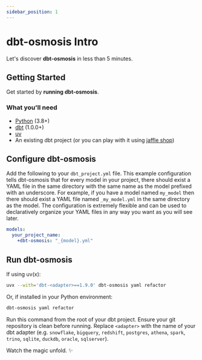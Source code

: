```yaml
---
sidebar_position: 1
---
```


# dbt-osmosis Intro

Let's discover **dbt-osmosis** in less than 5 minutes.

## Getting Started

Get started by **running dbt-osmosis**.

### What you'll need

- [Python](https://www.python.org/downloads/) (3.8+)
- [dbt](https://docs.getdbt.com/docs/core/installation) (1.0.0+)
- [uv](https://docs.astral.sh/uv/getting-started/installation/#standalone-installer)
- An existing dbt project (or you can play with it using [jaffle shop](https://github.com/dbt-labs/jaffle_shop_duckdb))

## Configure dbt-osmosis

Add the following to your `dbt_project.yml` file. This example configuration tells dbt-osmosis that for every model in your project, there should exist a YAML file in the same directory with the same name as the model prefixed with an underscore. For example, if you have a model named `my_model` then there should exist a YAML file named `_my_model.yml` in the same directory as the model. The configuration is extremely flexible and can be used to declaratively organize your YAML files in any way you want as you will see later.

```yaml title="dbt_project.yml"
models:
  your_project_name:
    +dbt-osmosis: "_{model}.yml"
```

## Run dbt-osmosis

If using uv(x):

```bash
uvx --with='dbt-<adapter>==1.9.0' dbt-osmosis yaml refactor
```

Or, if installed in your Python environment:

```bash
dbt-osmosis yaml refactor
```

Run this command from the root of your dbt project. Ensure your git repository is clean before running. Replace `<adapter>` with the name of your dbt adapter (e.g. `snowflake`, `bigquery`, `redshift`, `postgres`, `athena`, `spark`, `trino`, `sqlite`, `duckdb`, `oracle`, `sqlserver`).

Watch the magic unfold. ✨
